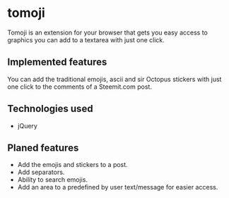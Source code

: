 # tomoji
Tomoji is an extension for your browser that gets you easy access to graphics you can add to a textarea with just one click.

## Implemented features
You can add the traditional emojis, ascii and sir Octopus stickers with just one click to the comments of a Steemit.com post.

## Technologies used
- jQuery

## Planed features
- Add the emojis and stickers to a post.
- Add separators.
- Ability to search emojis.
- Add an area to a predefined by user text/message for easier access.

